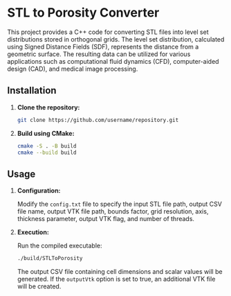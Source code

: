 # STL to Porosity Converter

This project provides a C++ code for converting STL files into level set distributions stored in orthogonal grids. The level set distribution, calculated using Signed Distance Fields (SDF), represents the distance from a geometric surface. The resulting data can be utilized for various applications such as computational fluid dynamics (CFD), computer-aided design (CAD), and medical image processing.

## Installation

1. **Clone the repository:**

   ```sh
   git clone https://github.com/username/repository.git
   ```

2. **Build using CMake:**

   ```sh
   cmake -S . -B build
   cmake --build build
   ```

## Usage

1. **Configuration:**

   Modify the `config.txt` file to specify the input STL file path, output CSV file name, output VTK file path, bounds factor, grid resolution, axis, thickness parameter, output VTK flag, and number of threads.

2. **Execution:**

   Run the compiled executable:

   ```sh
   ./build/STLToPorosity
   ```

   The output CSV file containing cell dimensions and scalar values will be generated. If the `outputVtk` option is set to true, an additional VTK file will be created.
